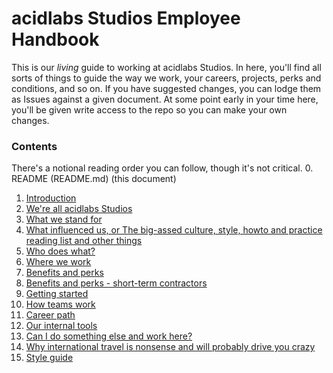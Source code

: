 # acidlabs Studios Employee Handbook

This is our _living_ guide to working at acidlabs Studios. In here, you'll find all sorts of things to guide the way we work, your careers, projects, perks and conditions, and so on. If you have suggested changes, you can lodge them as Issues against a given document. At some point early in your time here, you'll be given write access to the repo so you can make your own changes.

### Contents

There's a notional reading order you can follow, though it's not critical.
0. README (README.md) (this document)
1. [Introduction](introduction.md)
2. [We're all acidlabs Studios](were-all-acidlabs-studios.md)
3. [What we stand for](what-we-stand-for.md)
4. [What influenced us, or The big-assed culture, style, howto and practice reading list and other things](influences.md)
5. [Who does what?](who-does-what.md)
6. [Where we work](where-we-work.md)
7. [Benefits and perks](benefits-and-perks.md)
8. [Benefits and perks - short-term contractors](benefits-and-perks-contractors.md)
9. [Getting started](getting-started.md)
10. [How teams work](how-teams-work.md)
11. [Career path](career-path.md)
12. [Our internal tools](our-internal-tools.md)
13. [Can I do something else and work here?](moonlighting.md)
14. [Why international travel is nonsense and will probably drive you crazy](international-travel.md)
15. [Style guide](style-guide.md)
